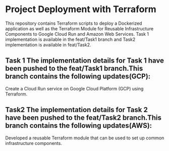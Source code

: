 # Project Deployment with Terraform
This repository contains Terraform scripts to deploy a Dockerized application as well as the Terraform Module for Reusable Infrastructure Components to Google Cloud Run and Amazon Web Services. Task 1 implementation is available in the feat/Task1 branch and Task2 implementation is available in feat/Task2.

## Task 1 The implementation details for Task 1 have been pushed to the feat/Task1 branch.This branch contains the following updates(GCP):

Create a Cloud Run service on Google Cloud Platform (GCP) using Terraform.

## Task2 The implementation details for Task 2 have been pushed to the feat/Task2 branch.This branch contains the following updates(AWS):

Developed a reusable Terraform module that can be used to set up common infrastructure components.
